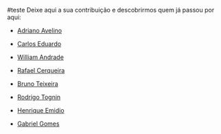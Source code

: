 #teste
Deixe aqui a sua contribuição e descobrirmos quem já passou por aqui:

- [Adriano Avelino](https://github.com/adrianoavelino)

- [Carlos Eduardo](https://github.com/kdpsa)

- [William Andrade](https://github.com/williandrade)

- [Rafael Cerqueira](https://github.com/rafascerqueira)

- [Bruno Teixeira](https://github.com/BrunoTxr)

- [Rodrigo Tognin](https://github.com/rotognin)

- [Henrique Emidio](https://github.com/henrymidio)

- [Gabriel Gomes](https://github.com/gabrielgomesferraz)
